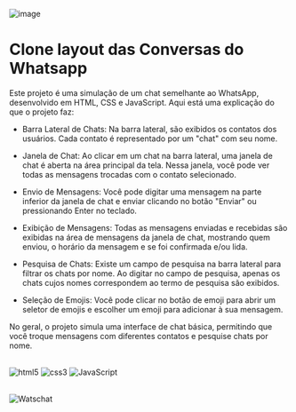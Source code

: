 ![image](https://github.com/nayarakarinearaujo/Clone.Conversa.Wats/assets/149000384/921563da-454a-4269-bb90-0b71e0bbcbe7)
# Clone layout das Conversas do Whatsapp 




Este projeto é uma simulação de um chat semelhante ao WhatsApp, desenvolvido em HTML, CSS e JavaScript. Aqui está uma explicação do que o projeto faz:

* Barra Lateral de Chats: Na barra lateral, são exibidos os contatos dos usuários. Cada contato é representado por um "chat" com seu nome.

* Janela de Chat: Ao clicar em um chat na barra lateral, uma janela de chat é aberta na área principal da tela. Nessa janela, você pode ver todas as mensagens trocadas com o contato selecionado.

* Envio de Mensagens: Você pode digitar uma mensagem na parte inferior da janela de chat e enviar clicando no botão "Enviar" ou pressionando Enter no teclado.

* Exibição de Mensagens: Todas as mensagens enviadas e recebidas são exibidas na área de mensagens da janela de chat, mostrando quem enviou, o horário da mensagem e se foi confirmada e/ou lida.

* Pesquisa de Chats: Existe um campo de pesquisa na barra lateral para filtrar os chats por nome. Ao digitar no campo de pesquisa, apenas os chats cujos nomes correspondem ao termo de pesquisa são exibidos.

* Seleção de Emojis: Você pode clicar no botão de emoji para abrir um seletor de emojis e escolher um emoji para adicionar à sua mensagem.

No geral, o projeto simula uma interface de chat básica, permitindo que você troque mensagens com diferentes contatos e pesquise chats por nome.

<div style="display: inline_block"><br/>
<img alt="html5" src="https://img.shields.io/badge/HTML5-E34F26?style=for-the-badge&logo=html5&logoColor=white"/>
<img alt="css3" src="https://img.shields.io/badge/CSS3-1572B6?style=for-the-badge&logo=css3&logoColor=white"/>
<img alt="JavaScript" src="https://img.shields.io/badge/JavaScript-F7DF1E?style=for-the-badge&logo=javascript&logoColor=black"/>
</div><br/>

![Watschat](https://github.com/nayarakarinearaujo/Clone.Conversa.Wats/assets/149000384/efce84eb-6bcb-4c42-88cd-114e6bb064d0)

